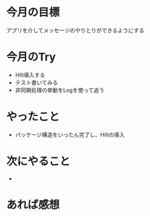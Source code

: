 # 今月の目標
アプリを介してメッセージのやりとりができるようにする
# 今月のTry
* Hilt導入する
* テスト書いてみる
* 非同期処理の挙動をLogを使って追う
# やったこと
* パッケージ構造をいったん完了し、Hiltの導入
# 次にやること
* 
# あれば感想
